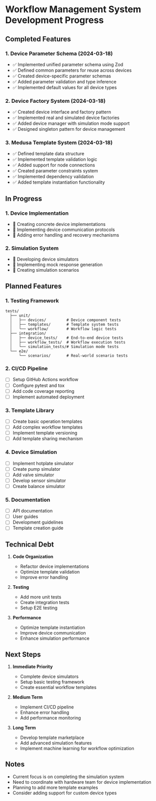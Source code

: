 # Workflow Management System Development Progress

## Completed Features

### 1. Device Parameter Schema (2024-03-18)
- ✅ Implemented unified parameter schema using Zod
- ✅ Defined common parameters for reuse across devices
- ✅ Created device-specific parameter schemas
- ✅ Added parameter validation and type inference
- ✅ Implemented default values for all device types

### 2. Device Factory System (2024-03-18)
- ✅ Created device interface and factory pattern
- ✅ Implemented real and simulated device factories
- ✅ Added device manager with simulation mode support
- ✅ Designed singleton pattern for device management

### 3. Medusa Template System (2024-03-18)
- ✅ Defined template data structure
- ✅ Implemented template validation logic
- ✅ Added support for node connections
- ✅ Created parameter constraints system
- ✅ Implemented dependency validation
- ✅ Added template instantiation functionality

## In Progress

### 1. Device Implementation
- 🔄 Creating concrete device implementations
- 🔄 Implementing device communication protocols
- 🔄 Adding error handling and recovery mechanisms

### 2. Simulation System
- 🔄 Developing device simulators
- 🔄 Implementing mock response generation
- 🔄 Creating simulation scenarios

## Planned Features

### 1. Testing Framework
```
tests/
  ├── unit/
  │   ├── devices/         # Device component tests
  │   ├── templates/       # Template system tests
  │   └── workflow/        # Workflow logic tests
  ├── integration/
  │   ├── device_tests/    # End-to-end device tests
  │   ├── workflow_tests/  # Workflow execution tests
  │   └── simulation_tests/# Simulation mode tests
  └── e2e/
      └── scenarios/       # Real-world scenario tests
```

### 2. CI/CD Pipeline
- [ ] Setup GitHub Actions workflow
- [ ] Configure pytest and tox
- [ ] Add code coverage reporting
- [ ] Implement automated deployment

### 3. Template Library
- [ ] Create basic operation templates
- [ ] Add complex workflow templates
- [ ] Implement template versioning
- [ ] Add template sharing mechanism

### 4. Device Simulation
- [ ] Implement hotplate simulator
- [ ] Create pump simulator
- [ ] Add valve simulator
- [ ] Develop sensor simulator
- [ ] Create balance simulator

### 5. Documentation
- [ ] API documentation
- [ ] User guides
- [ ] Development guidelines
- [ ] Template creation guide

## Technical Debt

1. **Code Organization**
   - Refactor device implementations
   - Optimize template validation
   - Improve error handling

2. **Testing**
   - Add more unit tests
   - Create integration tests
   - Setup E2E testing

3. **Performance**
   - Optimize template instantiation
   - Improve device communication
   - Enhance simulation performance

## Next Steps

1. **Immediate Priority**
   - Complete device simulators
   - Setup basic testing framework
   - Create essential workflow templates

2. **Medium Term**
   - Implement CI/CD pipeline
   - Enhance error handling
   - Add performance monitoring

3. **Long Term**
   - Develop template marketplace
   - Add advanced simulation features
   - Implement machine learning for workflow optimization

## Notes

- Current focus is on completing the simulation system
- Need to coordinate with hardware team for device implementation
- Planning to add more template examples
- Consider adding support for custom device types